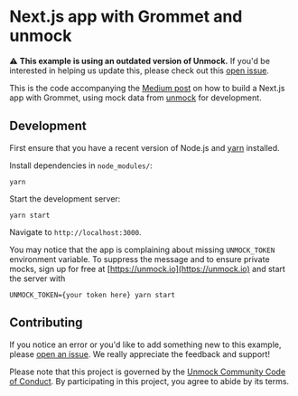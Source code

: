 # Next.js app with Grommet and unmock

:warning: **This example is using an outdated version of Unmock.** If you'd be interested in helping us update this, please check out this [open issue](https://github.com/unmock/next-grommet-example/issues/5).

This is the code accompanying the [Medium post](https://medium.com/@meeshkan/c502f099a086) on how to build a Next.js app with Grommet, using mock data from [unmock](https://unmock.io) for development.

## Development

First ensure that you have a recent version of Node.js and [yarn](https://yarnpkg.com/en/) installed.

Install dependencies in `node_modules/`:

```
yarn
```

Start the development server:

```
yarn start
```

Navigate to `http://localhost:3000`.

You may notice that the app is complaining about missing `UNMOCK_TOKEN` environment variable. To suppress the message and to ensure private mocks, sign up for free at [https://unmock.io](https://unmock.io) and start the server with

```
UNMOCK_TOKEN={your token here} yarn start
```

## Contributing

If you notice an error or you'd like to add something new to this example, please [open an issue](https://github.com/unmock/next-grommet-example/issues). We really appreciate the feedback and support! 

Please note that this project is governed by the [Unmock Community Code of Conduct](https://github.com/unmock/code-of-conduct). By participating in this project, you agree to abide by its terms.
